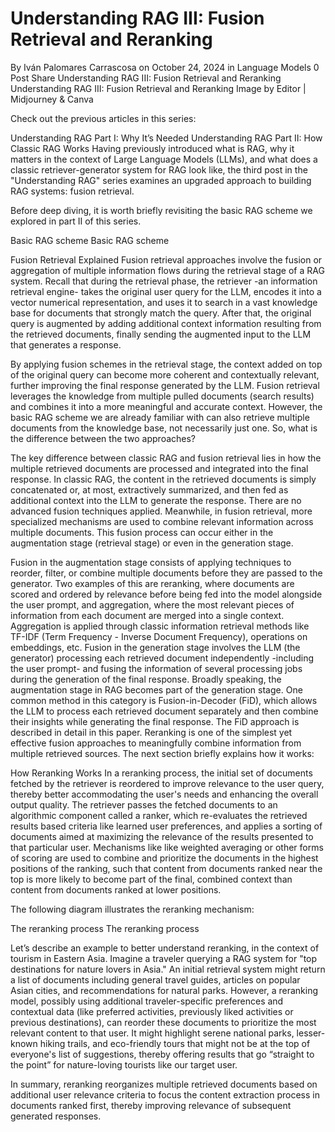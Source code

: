 # Understanding RAG III: Fusion Retrieval and Reranking
By Iván Palomares Carrascosa on October 24, 2024 in Language Models 0
 Post Share
Understanding RAG III: Fusion Retrieval and Reranking
Understanding RAG III: Fusion Retrieval and Reranking
Image by Editor | Midjourney & Canva

Check out the previous articles in this series:

Understanding RAG Part I: Why It’s Needed
Understanding RAG Part II: How Classic RAG Works
Having previously introduced what is RAG, why it matters in the context of Large Language Models (LLMs), and what does a classic retriever-generator system for RAG look like, the third post in the "Understanding RAG" series examines an upgraded approach to building RAG systems: fusion retrieval.

Before deep diving, it is worth briefly revisiting the basic RAG scheme we explored in part II of this series.

Basic RAG scheme
Basic RAG scheme

Fusion Retrieval Explained
Fusion retrieval approaches involve the fusion or aggregation of multiple information flows during the retrieval stage of a RAG system. Recall that during the retrieval phase, the retriever -an information retrieval engine- takes the original user query for the LLM, encodes it into a vector numerical representation, and uses it to search in a vast knowledge base for documents that strongly match the query. After that, the original query is augmented by adding additional context information resulting from the retrieved documents, finally sending the augmented input to the LLM that generates a response.

By applying fusion schemes in the retrieval stage, the context added on top of the original query can become more coherent and contextually relevant, further improving the final response generated by the LLM. Fusion retrieval leverages the knowledge from multiple pulled documents (search results) and combines it into a more meaningful and accurate context. However, the basic RAG scheme we are already familiar with can also retrieve multiple documents from the knowledge base, not necessarily just one. So, what is the difference between the two approaches?

The key difference between classic RAG and fusion retrieval lies in how the multiple retrieved documents are processed and integrated into the final response. In classic RAG, the content in the retrieved documents is simply concatenated or, at most, extractively summarized, and then fed as additional context into the LLM to generate the response. There are no advanced fusion techniques applied. Meanwhile, in fusion retrieval, more specialized mechanisms are used to combine relevant information across multiple documents. This fusion process can occur either in the augmentation stage (retrieval stage) or even in the generation stage.

Fusion in the augmentation stage consists of applying techniques to reorder, filter, or combine multiple documents before they are passed to the generator. Two examples of this are reranking, where documents are scored and ordered by relevance before being fed into the model alongside the user prompt, and aggregation, where the most relevant pieces of information from each document are merged into a single context. Aggregation is applied through classic information retrieval methods like TF-IDF (Term Frequency - Inverse Document Frequency), operations on embeddings, etc.
Fusion in the generation stage involves the LLM (the generator) processing each retrieved document independently -including the user prompt- and fusing the information of several processing jobs during the generation of the final response. Broadly speaking, the augmentation stage in RAG becomes part of the generation stage. One common method in this category is Fusion-in-Decoder (FiD), which allows the LLM to process each retrieved document separately and then combine their insights while generating the final response. The FiD approach is described in detail in this paper.
Reranking is one of the simplest yet effective fusion approaches to meaningfully combine information from multiple retrieved sources. The next section briefly explains how it works:

How Reranking Works
In a reranking process, the initial set of documents fetched by the retriever is reordered to improve relevance to the user query, thereby better accommodating the user's needs and enhancing the overall output quality. The retriever passes the fetched documents to an algorithmic component called a ranker, which re-evaluates the retrieved results based criteria like learned user preferences, and applies a sorting of documents aimed at maximizing the relevance of the results presented to that particular user. Mechanisms like like weighted averaging or other forms of scoring are used to combine and prioritize the documents in the highest positions of the ranking, such that content from documents ranked near the top is more likely to become part of the final, combined context than content from documents ranked at lower positions.

The following diagram illustrates the reranking mechanism:

The reranking process
The reranking process

Let’s describe an example to better understand reranking, in the context of tourism in Eastern Asia. Imagine a traveler querying a RAG system for "top destinations for nature lovers in Asia." An initial retrieval system might return a list of documents including general travel guides, articles on popular Asian cities, and recommendations for natural parks. However, a reranking model, possibly using additional traveler-specific preferences and contextual data (like preferred activities, previously liked activities or previous destinations), can reorder these documents to prioritize the most relevant content to that user. It might highlight serene national parks, lesser-known hiking trails, and eco-friendly tours that might not be at the top of everyone's list of suggestions, thereby offering results that go “straight to the point” for nature-loving tourists like our target user.

In summary, reranking reorganizes multiple retrieved documents based on additional user relevance criteria to focus the content extraction process in documents ranked first, thereby improving relevance of subsequent generated responses.


